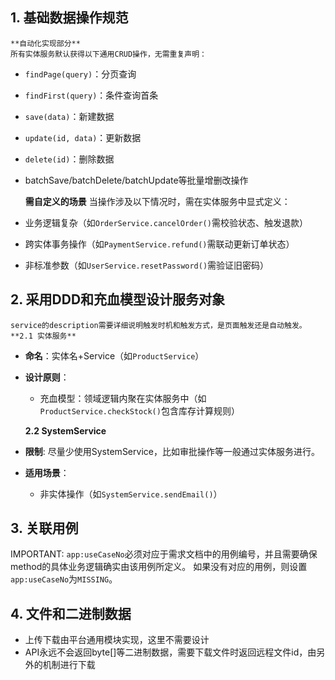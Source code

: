 ## 1. 基础数据操作规范
    **自动化实现部分**
    所有实体服务默认获得以下通用CRUD操作，无需重复声明：
- `findPage(query)`：分页查询
- `findFirst(query)`：条件查询首条
- `save(data)`：新建数据
- `update(id, data)`：更新数据
- `delete(id)`：删除数据
- batchSave/batchDelete/batchUpdate等批量增删改操作

  **需自定义的场景**
  当操作涉及以下情况时，需在实体服务中显式定义：
- 业务逻辑复杂（如`OrderService.cancelOrder()`需校验状态、触发退款）
- 跨实体事务操作（如`PaymentService.refund()`需联动更新订单状态）
- 非标准参数（如`UserService.resetPassword()`需验证旧密码）

## 2. 采用DDD和充血模型设计服务对象
    service的description需要详细说明触发时机和触发方式，是页面触发还是自动触发。
    **2.1 实体服务**
- **命名**：实体名+Service（如`ProductService`）
- **设计原则**：
  - 充血模型：领域逻辑内聚在实体服务中（如`ProductService.checkStock()`包含库存计算规则）

  **2.2 SystemService**
- **限制**: 尽量少使用SystemService，比如审批操作等一般通过实体服务进行。
- **适用场景**：
  - 非实体操作（如`SystemService.sendEmail()`）

## 3. 关联用例
IMPORTANT: `app:useCaseNo`必须对应于需求文档中的用例编号，并且需要确保method的具体业务逻辑确实由该用例所定义。
如果没有对应的用例，则设置`app:useCaseNo`为`MISSING`。

## 4. 文件和二进制数据
- 上传下载由平台通用模块实现，这里不需要设计
- API永远不会返回byte[]等二进制数据，需要下载文件时返回远程文件id，由另外的机制进行下载
